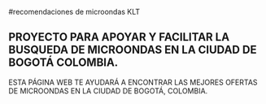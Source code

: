 #recomendaciones de microondas KLT

## PROYECTO PARA APOYAR Y FACILITAR LA BUSQUEDA DE MICROONDAS EN LA CIUDAD DE BOGOTÁ COLOMBIA.
ESTA PÁGINA WEB TE AYUDARÁ A ENCONTRAR LAS MEJORES OFERTAS DE MICROONDAS EN LA CIUDAD DE BOGOTÁ, COLOMBIA.